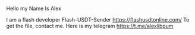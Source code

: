 Hello my Name Is Alex

I am a flash developer Flash-USDT-Sender https://flashusdtonline.com/
To get the file, contact me.
Here is my telegram https://t.me/alexlibpum
